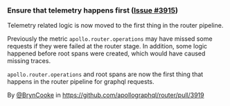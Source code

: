 ### Ensure that telemetry happens first ([Issue #3915](https://github.com/apollographql/router/issues/3915))

Telemetry related logic is now moved to the first thing in the router pipeline.

Previously the metric `apollo.router.operations` may have missed some requests if they were failed at the router stage.
In addition, some logic happened before root spans were created, which would have caused missing traces.

`apollo.router.operations` and root spans are now the first thing that happens in the router pipeline for graphql requests.



By [@BrynCooke](https://github.com/BrynCooke) in https://github.com/apollographql/router/pull/3919
